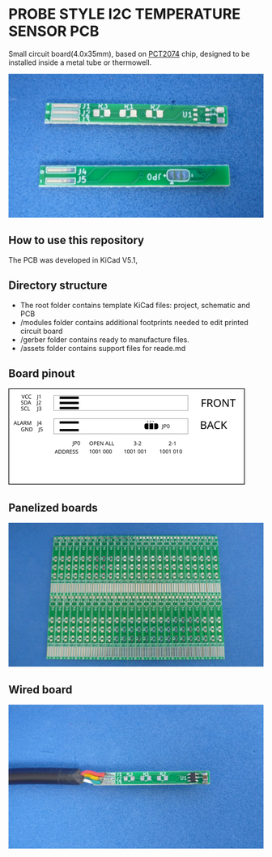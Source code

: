 # PROBE STYLE I2C TEMPERATURE SENSOR PCB

Small circuit board(4.0x35mm), based on [PCT2074](assets/pdf/PCT2075.pdf) chip, designed to be installed inside a metal tube or thermowell.

![PCB_FRONT_BACK](assets/img/front_back.jpg)

## How to use this repository

The PCB was developed in KiCad V5.1,

## Directory structure

* The root folder contains template KiCad files: project, schematic and PCB 
* /modules folder contains additional footprints needed to edit printed circuit board
* /gerber folder contains ready to manufacture files.
* /assets folder contains support files for reade.md

## Board pinout

![BOARD_PINOUT](assets/img/pinout.svg)


## Panelized boards

![PCB_PANEL](assets/img/panel_front.jpg)

## Wired board

![PCB_PANEL](assets/img/wired.jpg)
